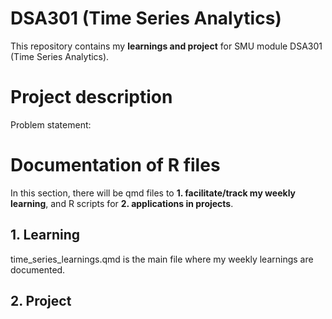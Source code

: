 # DSA301 (Time Series Analytics)
This repository contains my __learnings and project__ for SMU module DSA301 (Time Series Analytics).

# Project description
Problem statement:

# Documentation of R files
In this section, there will be qmd files to __1. facilitate/track my weekly learning__, and R scripts for __2. applications in projects__.
## 1. Learning
time_series_learnings.qmd is the main file where my weekly learnings are documented.

## 2. Project

